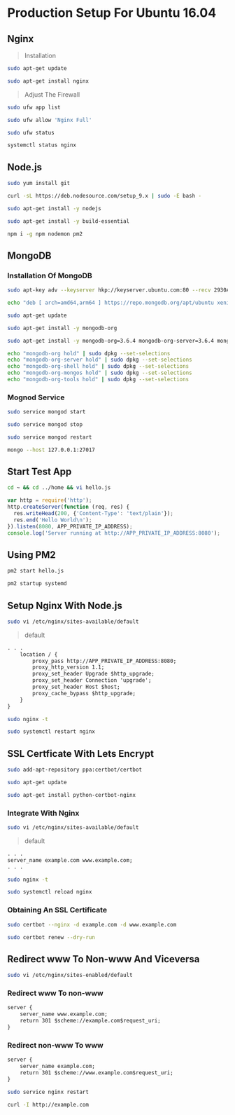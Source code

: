 # Production Setup For Ubuntu 16.04

## Nginx

> Installation

``` sh
sudo apt-get update

sudo apt-get install nginx
```

> Adjust The Firewall

``` sh
sudo ufw app list

sudo ufw allow 'Nginx Full'

sudo ufw status

systemctl status nginx
```

## Node.js

``` sh
sudo yum install git

curl -sL https://deb.nodesource.com/setup_9.x | sudo -E bash -

sudo apt-get install -y nodejs

sudo apt-get install -y build-essential

npm i -g npm nodemon pm2
```

## MongoDB

### Installation Of MongoDB

``` sh
sudo apt-key adv --keyserver hkp://keyserver.ubuntu.com:80 --recv 2930ADAE8CAF5059EE73BB4B58712A2291FA4AD5

echo "deb [ arch=amd64,arm64 ] https://repo.mongodb.org/apt/ubuntu xenial/mongodb-org/3.6 multiverse" | sudo tee /etc/apt/sources.list.d/mongodb-org-3.6.list

sudo apt-get update

sudo apt-get install -y mongodb-org

sudo apt-get install -y mongodb-org=3.6.4 mongodb-org-server=3.6.4 mongodb-org-shell=3.6.4 mongodb-org-mongos=3.6.4 mongodb-org-tools=3.6.4

echo "mongodb-org hold" | sudo dpkg --set-selections
echo "mongodb-org-server hold" | sudo dpkg --set-selections
echo "mongodb-org-shell hold" | sudo dpkg --set-selections
echo "mongodb-org-mongos hold" | sudo dpkg --set-selections
echo "mongodb-org-tools hold" | sudo dpkg --set-selections
```

### Mognod Service

``` sh
sudo service mongod start

sudo service mongod stop

sudo service mongod restart

mongo --host 127.0.0.1:27017
```

## Start Test App

``` sh
cd ~ && cd ../home && vi hello.js
```

``` js
var http = require('http');
http.createServer(function (req, res) {
  res.writeHead(200, {'Content-Type': 'text/plain'});
  res.end('Hello World\n');
}).listen(8080, APP_PRIVATE_IP_ADDRESS);
console.log('Server running at http://APP_PRIVATE_IP_ADDRESS:8080');
```

## Using PM2

``` sh
pm2 start hello.js

pm2 startup systemd
```

## Setup Nginx With Node.js

``` sh
sudo vi /etc/nginx/sites-available/default
```

> default

``` txt
. . .
    location / {
        proxy_pass http://APP_PRIVATE_IP_ADDRESS:8080;
        proxy_http_version 1.1;
        proxy_set_header Upgrade $http_upgrade;
        proxy_set_header Connection 'upgrade';
        proxy_set_header Host $host;
        proxy_cache_bypass $http_upgrade;
    }
}
```

``` sh
sudo nginx -t

sudo systemctl restart nginx
```

## SSL Certficate With Lets Encrypt

``` sh
sudo add-apt-repository ppa:certbot/certbot

sudo apt-get update

sudo apt-get install python-certbot-nginx
```

### Integrate With Nginx

``` sh
sudo vi /etc/nginx/sites-available/default
```

> default

``` txt
. . .
server_name example.com www.example.com;
. . .
```

``` sh
sudo nginx -t

sudo systemctl reload nginx
```

### Obtaining An SSL Certificate

``` sh
sudo certbot --nginx -d example.com -d www.example.com

sudo certbot renew --dry-run
```

## Redirect www To Non-www And Viceversa

``` sh
sudo vi /etc/nginx/sites-enabled/default
```

### Redirect www To non-www

``` txt
server {
    server_name www.example.com;
    return 301 $scheme://example.com$request_uri;
}
```

### Redirect non-www To www

``` txt
server {
    server_name example.com;
    return 301 $scheme://www.example.com$request_uri;
}
```

``` sh
sudo service nginx restart

curl -I http://example.com
```
